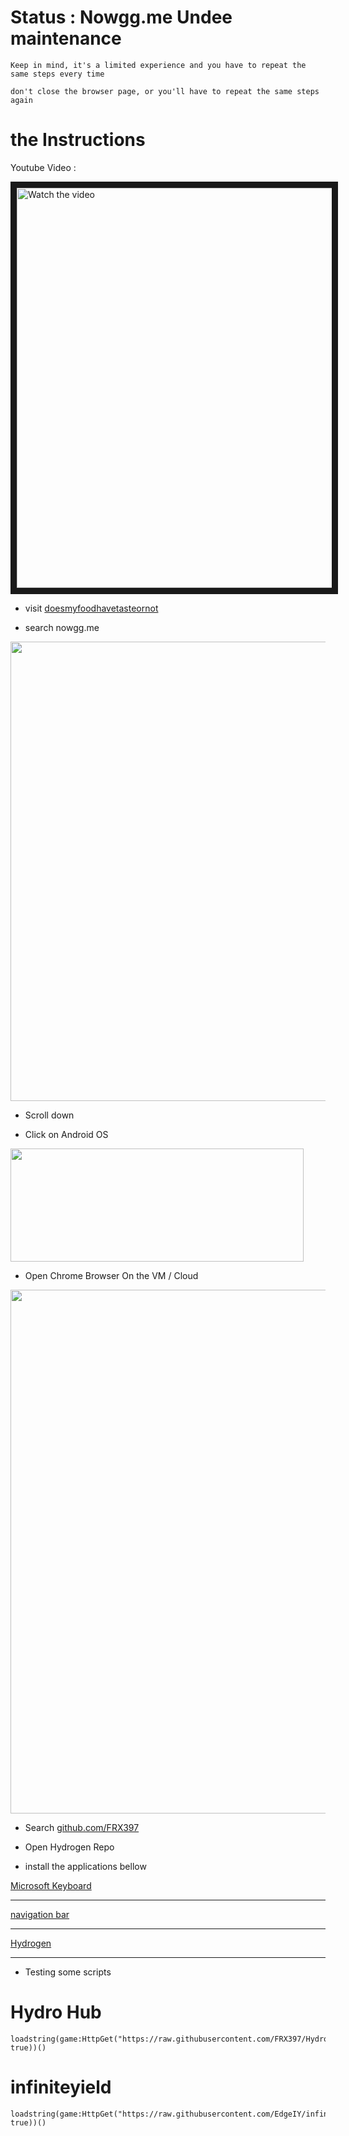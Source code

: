 # Status : Nowgg.me Undee maintenance


```Keep in mind, it's a limited experience and you have to repeat the same steps every time```

```don't close the browser page, or you'll have to repeat the same steps again```

# the Instructions

 Youtube Video :
 <a href="https://m.youtube.com/watch?v=a8rws-_sNgA&feature=youtu.be" target="_blank">

 <img src="https://img.youtube.com/vi/a8rws-_sNgA/sddefault.jpg" alt="Watch the video" width="640" border="10" />

</a>
 
* visit [doesmyfoodhavetasteornot](https://doesmyfoodhavetasteornot.com)

* search nowgg.me
<img src="https://cdn.discordapp.com/attachments/1082498673474293799/1082499036071874610/Screenshot_20230307_050352.jpg" width="735" >

* Scroll down

* Click on Android OS
<img src="https://cdn.discordapp.com/attachments/1082498673474293799/1082499105579872296/Screenshot_20230307_050454.jpg" width="469" height="181">

* Open Chrome Browser On the VM / Cloud

<img src="https://cdn.discordapp.com/attachments/1082498673474293799/1082499131668451378/Screenshot_20230307_050952.jpg" width="838" >

* Search [github.com/FRX397](https://github.com/FRX397/Hydrogen) 

* Open Hydrogen Repo

* install the applications bellow


[Microsoft Keyboard](https://d.apkpure.com/b/APK/com.touchtype.swiftkey?version=latest) 


---------

[navigation bar](https://d.apkpure.com/b/APK/nu.nav.bar?version=latest)

---------

[Hydrogen](https://linkvertise.com/514008/hydrogen-download/1)



---------

* Testing some scripts

#  Hydro Hub

```
loadstring(game:HttpGet("https://raw.githubusercontent.com/FRX397/Hydrohub/main/Hydro_hub", true))()
```

# infiniteyield
```
loadstring(game:HttpGet("https://raw.githubusercontent.com/EdgeIY/infiniteyield/master/source", true))() 
```
